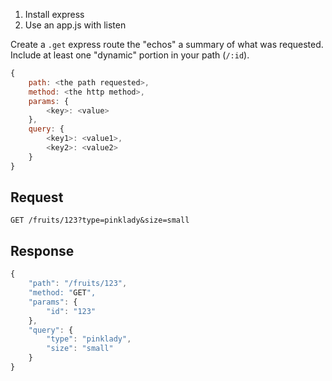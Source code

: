 1. Install express
2. Use an app.js with listen

Create a `.get` express route the "echos" a summary of what was
requested. Include at least one "dynamic" portion in your path (`/:id`).

```js
{
    path: <the path requested>,
    method: <the http method>,
    params: {
        <key>: <value>
    },
    query: {
        <key1>: <value1>,
        <key2>: <value2>
    }
}
```

## Request

`GET /fruits/123?type=pinklady&size=small`

## Response


```js
{
    "path": "/fruits/123",
    "method: "GET",
    "params": {
        "id": "123"
    },
    "query": {
        "type": "pinklady",
        "size": "small"
    }
}
```